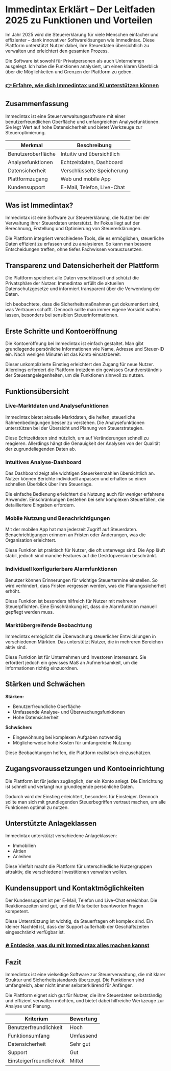 # Immedintax Erklärt – Der Leitfaden 2025 zu Funktionen und Vorteilen
   
Im Jahr 2025 wird die Steuererklärung für viele Menschen einfacher und effizienter – dank innovativer Softwarelösungen wie Immedintax. Diese Plattform unterstützt Nutzer dabei, ihre Steuerdaten übersichtlich zu verwalten und erleichtert den gesamten Prozess.

Die Software ist sowohl für Privatpersonen als auch Unternehmen ausgelegt. Ich habe die Funktionen analysiert, um einen klaren Überblick über die Möglichkeiten und Grenzen der Plattform zu geben.

### [👉 Erfahre, wie dich Immedintax und KI unterstützen können](https://tinyurl.com/mr2uzwn8)
## Zusammenfassung  
Immedintax ist eine Steuerverwaltungssoftware mit einer benutzerfreundlichen Oberfläche und umfangreichen Analysefunktionen. Sie legt Wert auf hohe Datensicherheit und bietet Werkzeuge zur Steueroptimierung.

| Merkmal                 | Beschreibung                         |
|-------------------------|------------------------------------|
| Benutzeroberfläche      | Intuitiv und übersichtlich          |
| Analysefunktionen       | Echtzeitdaten, Dashboard            |
| Datensicherheit         | Verschlüsselte Speicherung          |
| Plattformzugang         | Web und mobile App                  |
| Kundensupport           | E-Mail, Telefon, Live-Chat          |

## Was ist Immedintax?  
Immedintax ist eine Software zur Steuererklärung, die Nutzer bei der Verwaltung ihrer Steuerdaten unterstützt. Ihr Fokus liegt auf der Berechnung, Erstellung und Optimierung von Steuererklärungen.

Die Plattform integriert verschiedene Tools, die es ermöglichen, steuerliche Daten effizient zu erfassen und zu analysieren. So kann man bessere Entscheidungen treffen, ohne tiefes Fachwissen vorauszusetzen.

## Transparenz und Datensicherheit der Plattform  
Die Plattform speichert alle Daten verschlüsselt und schützt die Privatsphäre der Nutzer. Immedintax erfüllt die aktuellen Datenschutzgesetze und informiert transparent über die Verwendung der Daten.

Ich beobachtete, dass die Sicherheitsmaßnahmen gut dokumentiert sind, was Vertrauen schafft. Dennoch sollte man immer eigene Vorsicht walten lassen, besonders bei sensiblen Steuerinformationen.

## Erste Schritte und Kontoeröffnung  
Die Kontoeröffnung bei Immedintax ist einfach gestaltet. Man gibt grundlegende persönliche Informationen wie Name, Adresse und Steuer-ID ein. Nach wenigen Minuten ist das Konto einsatzbereit.

Dieser unkomplizierte Einstieg erleichtert den Zugang für neue Nutzer. Allerdings erfordert die Plattform trotzdem ein gewisses Grundverständnis der Steuerangelegenheiten, um die Funktionen sinnvoll zu nutzen.

## Funktionsübersicht  
### Live-Marktdaten und Analysefunktionen  
Immedintax bietet aktuelle Marktdaten, die helfen, steuerliche Rahmenbedingungen besser zu verstehen. Die Analysefunktionen unterstützen bei der Übersicht und Planung von Steuerstrategien.

Diese Echtzeitdaten sind nützlich, um auf Veränderungen schnell zu reagieren. Allerdings hängt die Genauigkeit der Analysen von der Qualität der zugrundeliegenden Daten ab.

### Intuitives Analyse-Dashboard  
Das Dashboard zeigt alle wichtigen Steuerkennzahlen übersichtlich an. Nutzer können Berichte individuell anpassen und erhalten so einen schnellen Überblick über ihre Steuerlage.

Die einfache Bedienung erleichtert die Nutzung auch für weniger erfahrene Anwender. Einschränkungen bestehen bei sehr komplexen Steuerfällen, die detailliertere Eingaben erfordern.

### Mobile Nutzung und Benachrichtigungen  
Mit der mobilen App hat man jederzeit Zugriff auf Steuerdaten. Benachrichtigungen erinnern an Fristen oder Änderungen, was die Organisation erleichtert.

Diese Funktion ist praktisch für Nutzer, die oft unterwegs sind. Die App läuft stabil, jedoch sind manche Features auf die Desktopversion beschränkt.

### Individuell konfigurierbare Alarmfunktionen  
Benutzer können Erinnerungen für wichtige Steuertermine einstellen. So wird verhindert, dass Fristen vergessen werden, was die Planungssicherheit erhöht.

Diese Funktion ist besonders hilfreich für Nutzer mit mehreren Steuerpflichten. Eine Einschränkung ist, dass die Alarmfunktion manuell gepflegt werden muss.

### Marktübergreifende Beobachtung  
Immedintax ermöglicht die Überwachung steuerlicher Entwicklungen in verschiedenen Märkten. Das unterstützt Nutzer, die in mehreren Bereichen aktiv sind.

Diese Funktion ist für Unternehmen und Investoren interessant. Sie erfordert jedoch ein gewisses Maß an Aufmerksamkeit, um die Informationen richtig einzuordnen.

## Stärken und Schwächen  
**Stärken:**  
- Benutzerfreundliche Oberfläche  
- Umfassende Analyse- und Überwachungsfunktionen  
- Hohe Datensicherheit  

**Schwächen:**  
- Eingewöhnung bei komplexen Aufgaben notwendig  
- Möglicherweise hohe Kosten für umfangreiche Nutzung  

Diese Beobachtungen helfen, die Plattform realistisch einzuschätzen.

## Zugangsvoraussetzungen und Kontoeinrichtung  
Die Plattform ist für jeden zugänglich, der ein Konto anlegt. Die Einrichtung ist schnell und verlangt nur grundlegende persönliche Daten.

Dadurch wird der Einstieg erleichtert, besonders für Einsteiger. Dennoch sollte man sich mit grundlegenden Steuerbegriffen vertraut machen, um alle Funktionen optimal zu nutzen.

## Unterstützte Anlageklassen  
Immedintax unterstützt verschiedene Anlageklassen:  
- Immobilien  
- Aktien  
- Anleihen  

Diese Vielfalt macht die Plattform für unterschiedliche Nutzergruppen attraktiv, die verschiedene Investitionen verwalten wollen.

## Kundensupport und Kontaktmöglichkeiten  
Der Kundensupport ist per E-Mail, Telefon und Live-Chat erreichbar. Die Reaktionszeiten sind gut, und die Mitarbeiter beantworten Fragen kompetent.

Diese Unterstützung ist wichtig, da Steuerfragen oft komplex sind. Ein kleiner Nachteil ist, dass der Support außerhalb der Geschäftszeiten eingeschränkt verfügbar ist.

### [🔥 Entdecke, was du mit Immedintax alles machen kannst](https://tinyurl.com/mr2uzwn8)
## Fazit  
Immedintax ist eine vielseitige Software zur Steuerverwaltung, die mit klarer Struktur und Sicherheitsstandards überzeugt. Die Funktionen sind umfangreich, aber nicht immer selbsterklärend für Anfänger.

Die Plattform eignet sich gut für Nutzer, die ihre Steuerdaten selbstständig und effizient verwalten möchten, und bietet dabei hilfreiche Werkzeuge zur Analyse und Planung.

| Kriterium               | Bewertung                         |
|-------------------------|----------------------------------|
| Benutzerfreundlichkeit  | Hoch                            |
| Funktionsumfang         | Umfassend                       |
| Datensicherheit        | Sehr gut                       |
| Support                 | Gut                            |
| Einsteigerfreundlichkeit| Mittel                         |